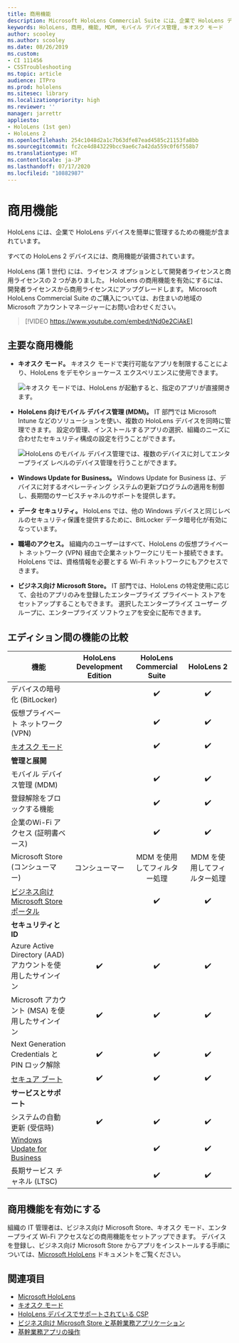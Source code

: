```yaml
---
title: 商用機能
description: Microsoft HoloLens Commercial Suite には、企業で HoloLens デバイスを簡単に管理するための機能が含まれています。 HoloLens 2 デバイスには、既定で商用機能が装備されています。
keywords: HoloLens, 商用, 機能, MDM, モバイル デバイス管理, キオスク モード
author: scooley
ms.author: scooley
ms.date: 08/26/2019
ms.custom:
- CI 111456
- CSSTroubleshooting
ms.topic: article
audience: ITPro
ms.prod: hololens
ms.sitesec: library
ms.localizationpriority: high
ms.reviewer: ''
manager: jarrettr
appliesto:
- HoloLens (1st gen)
- HoloLens 2
ms.openlocfilehash: 254c1048d2a1c7b63dfe87ead4585c21153fa8bb
ms.sourcegitcommit: fc2ce4d843229bcc9ae6c7a42da559c0f6f558b7
ms.translationtype: HT
ms.contentlocale: ja-JP
ms.lasthandoff: 07/17/2020
ms.locfileid: "10882987"
---
```

# 商用機能

HoloLens には、企業で HoloLens デバイスを簡単に管理するための機能が含まれています。

すべての HoloLens 2 デバイスには、商用機能が装備されています。

HoloLens (第 1 世代) には、ライセンス オプションとして開発者ライセンスと商用ライセンスの 2 つがありました。 HoloLens の商用機能を有効にするには、開発者ライセンスから商用ライセンスにアップグレードします。 Microsoft HoloLens Commercial Suite のご購入については、お住まいの地域の Microsoft アカウントマネージャーにお問い合わせください。

>[!VIDEO https://www.youtube.com/embed/tNd0e2CiAkE]

## 主要な商用機能

- **キオスク モード。** キオスク モードで実行可能なアプリを制限することにより、HoloLens をデモやショーケース エクスペリエンスに使用できます。

  ![キオスク モードでは、HoloLens が起動すると、指定のアプリが直接開きます。](images/201608-kioskmode-400px.png)

- **HoloLens 向けモバイル デバイス管理 (MDM)。** IT 部門では Microsoft Intune などのソリューションを使い、複数の HoloLens デバイスを同時に管理できます。 設定の管理、インストールするアプリの選択、組織のニーズに合わせたセキュリティ構成の設定を行うことができます。

  ![HoloLens のモバイル デバイス管理では、複数のデバイスに対してエンタープライズ レベルのデバイス管理を行うことができます。](images/201608-enterprisemanagement-400px.png)

- **Windows Update for Business。** Windows Update for Business は、デバイスに対するオペレーティング システムの更新プログラムの適用を制御し、長期間のサービスチャネルのサポートを提供します。
- **データ セキュリティ。** HoloLens では、他の Windows デバイスと同じレベルのセキュリティ保護を提供するために、BitLocker データ暗号化が有効になっています。
- **職場のアクセス。** 組織内のユーザーはすべて、HoloLens の仮想プライベート ネットワーク (VPN) 経由で企業ネットワークにリモート接続できます。 HoloLens では、資格情報を必要とする Wi-Fi ネットワークにもアクセスできます。
- **ビジネス向け Microsoft Store。** IT 部門では、HoloLens の特定使用に応じて、会社のアプリのみを登録したエンタープライズ プライベート ストアをセットアップすることもできます。 選択したエンタープライズ ユーザー グループに、エンタープライズ ソフトウェアを安全に配布できます。

## エディション間の機能の比較

|機能 |HoloLens Development Edition |HoloLens Commercial Suite |HoloLens 2 |
|---|:---:|:---:|:---:|
|デバイスの暗号化 (BitLocker) | |✔️ |✔️ |
|仮想プライベート ネットワーク (VPN) | |✔️ |✔️ |
|[キオスク モード](hololens-kiosk.md) | |✔️ |✔️ |
|**管理と展開** | | | |
|モバイル デバイス管理 (MDM) | |✔️ |✔️ |
|登録解除をブロックする機能 | |✔️ |✔️ |
|企業のWi-Fi アクセス (証明書ベース) | |✔️ |✔️ |
|Microsoft Store (コンシューマー) |コンシューマー |MDM を使用してフィルター処理 |MDM を使用してフィルター処理 |
|[ビジネス向け Microsoft Store ポータル](https://docs.microsoft.com/microsoft-store/working-with-line-of-business-apps) | |✔️ |✔️ |
|**セキュリティと ID** | | | |
|Azure Active Directory (AAD) アカウントを使用したサインイン |✔️ |✔️ |✔️ |
|Microsoft アカウント (MSA) を使用したサインイン |✔️ |✔️ |✔️ |
|Next Generation Credentials と PIN ロック解除 |✔️ |✔️ |✔️ |
|[セキュア ブート](https://docs.microsoft.com/windows-hardware/design/device-experiences/oem-secure-boot) |✔️ |✔️ |✔️ |
|**サービスとサポート** | | | |
|システムの自動更新 (受信時) |✔️ |✔️ |✔️ |
|[Windows Update for Business](https://docs.microsoft.com/windows/deployment/update/waas-manage-updates-wufb) | |✔️ |✔️ |
|長期サービス チャネル (LTSC) | |✔️ |✔️ |

## 商用機能を有効にする

組織の IT 管理者は、ビジネス向け Microsoft Store、キオスク モード、エンタープライズ Wi-Fi アクセスなどの商用機能をセットアップできます。 デバイスを登録し、ビジネス向け Microsoft Store からアプリをインストールする手順については、[Microsoft HoloLens](index.yml) ドキュメントをご覧ください。

## 関連項目

- [Microsoft HoloLens](index.yml)
- [キオスク モード](hololens-kiosk.md)
- [HoloLens デバイスでサポートされている CSP](/windows/client-management/mdm/configuration-service-provider-reference#csps-supported-in-hololens-devices)
- [ビジネス向け Microsoft Store と基幹業務アプリケーション](https://blogs.technet.microsoft.com/sbucci/2016/04/13/windows-store-for-business-and-line-of-business-applications/)
- [基幹業務アプリの操作](/microsoft-store/working-with-line-of-business-apps)
